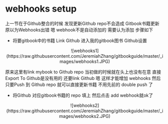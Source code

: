 # webhooks setup

上一节在于Github整合的时候 发现更新Github repo不会造成 Gitbook书籍更新 原以为Webhooks出错 嗯 webhook不是自动添加的 需要认为添加 步骤如下

- 将要gitbook中的书籍 Link Github 进入我的gitbook图书 Github设置

<center>
![webhooks1](https://raw.githubusercontent.com/JeremiahZhang/gitbookguide/master/_images/webhooks1.JPG)
</center>  

原来这里有link mybook to Github repo 当初做的时候就在头上也没有在意 直接Export To Github是没有用的 还要link Github 嗯 这样才能增加 webhooks 然后只要Push 到 Github repo 就可以直接更新书籍 不用先前的 double push 了

- 将Github 对应gitbook书籍的 repo 填上 然后点击 add webhook就ok了

<center>
![webhooks2](https://raw.githubusercontent.com/JeremiahZhang/gitbookguide/master/_images/webhooks2.JPG)
</center>  